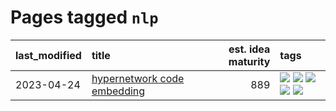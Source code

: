 # Pages tagged `nlp`

|last_modified|title|est. idea maturity|tags
|:---|:---|---:|:---|
|2023-04-24|[hypernetwork code embedding](../hypernetwork_embedding_for_code.md)|889|[![](https://img.shields.io/badge/tag-LLM-48fb29)](../tags/LLM.md) [![](https://img.shields.io/badge/tag-embeddings-4db4d2)](../tags/embeddings.md) [![](https://img.shields.io/badge/tag-machinelearning-12eec5)](../tags/machinelearning.md) [![](https://img.shields.io/badge/tag-models-ea1833)](../tags/models.md) [![](https://img.shields.io/badge/tag-nlp-f14da)](../tags/nlp.md)|